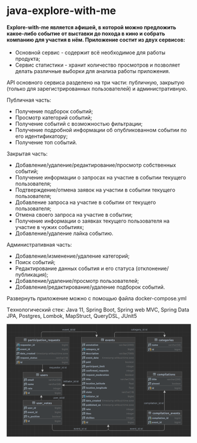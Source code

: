 # java-explore-with-me

#### Explore-with-me является афишей, в которой можно предложить какое-либо событие от выставки до похода в кино и собрать компанию для участия в нём. Приложение состит из двух сервисов:
- Основной сервис - содержит всё необходимое для работы продукта;
- Сервис статистики - хранит количество просмотров и позволяет делать различные выборки для анализа работы приложения.

API основного сервиса разделено на три части: публичную, закрытую (только для зарегистрированных пользователей) и административную.

Публичная часть:
- Получение подборок событий;
- Просмотр категорий событий;
- Получение событий с возможностью фильтрации;
- Получение подробной информации об опубликованном событии по его идентификатору;
- Получение топ событий.

Закрытая часть:
- Добавление/удаление/редактирование/просмотр собственных событий;
- Получение информации о запросах на участие в событии текущего пользователя;
- Подтверждение/отмена заявок на участии в событии текущего пользователя;
- Добавление запроса на участие в событии от текущего пользователя;
- Отмена своего запроса на участие в событии;
- Получение информации о заявках текущего пользователя на участие в чужих событиях;
- Добавление/удаление лайка событию.

Административная часть:
- Добавление/изменение/удаление категорий;
- Поиск событий;
- Редактирование данных события и его статуса (отклонение/публикация);
- Добавление/удаление/просмотр пользователей;
- Добавление/редактирование/удаление подборок событий.

Развернуть приложение можно с помощью файла docker-compose.yml

Tехнологический стек: Java 11, Spring Boot, Spring web MVC, Spring Data JPA, Postgres, Lombok, MapStruct, QueryDSL, JUnit5

![Схема БД](https://github.com/fixercom/sql_img_schemes/raw/master/schema_ewm.png)